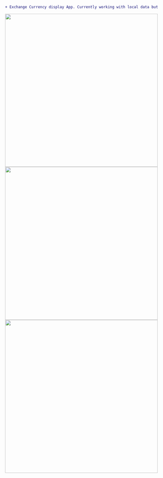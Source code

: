 ```diff
+ Exchange Currency display App. Currently working with local data but an API is included into project so App might be easily modified.
```
<img src="https://github.com/TKtjpk/NBP_currency_exchange_App/assets/80661109/021d5ef7-1996-4fba-a2fc-29081bcc7835" height=500> <img src="https://github.com/TKtjpk/NBP_currency_exchange_App/assets/80661109/35953288-0640-42a1-b087-096b60c116f4" height=500> <img src="https://github.com/TKtjpk/NBP_currency_exchange_App/assets/80661109/99f33ce1-e66f-4587-9b89-fc726d4dfc28" height=500>
